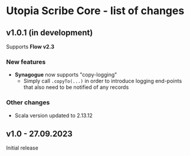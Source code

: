 # Utopia Scribe Core - list of changes

## v1.0.1 (in development)
Supports **Flow v2.3**
### New features
- **Synagogue** now supports "copy-logging"
  - Simply call `.copyTo(...)` in order to introduce logging end-points that also need to be notified of any records
### Other changes
- Scala version updated to 2.13.12

## v1.0 - 27.09.2023
Initial release
